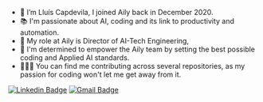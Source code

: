 - 👋 I’m Lluís Capdevila, I joined Aily back in December 2020.
- 📚 I'm passionate about AI, coding and its link to productivity and automation.
- 🛜 My role at Aily is Director of AI-Tech Engineering,
- 📝 I'm determined to empower the Aily team by setting the best possible coding and Applied AI standards.
- 👨🏽‍💻 You can find me contributing across several repositories, as my passion for coding won't let me get away from it.


[![Linkedin Badge](https://img.shields.io/badge/-LluisCapdevila-blue?style=flat-square&logo=Linkedin&logoColor=white&link=https://www.linkedin.com/in/lluis-capdevila-huerta-ai/)](https://www.linkedin.com/in/lluis-capdevila-huerta-ai/)
[![Gmail Badge](https://img.shields.io/badge/-lluis.capdevila@ailylabs.com-d14836?style=flat-square&logo=Gmail&logoColor=white&link=mailto:lluis.capdevila@ailylabs.com)](lluis.capdevila@ailylabs.com)

<!---
lluiscapdevila-aily/lluiscapdevila-aily is a ✨ special ✨ repository because its `README.md` (this file) appears on your GitHub profile.
You can click the Preview link to take a look at your changes.
--->
